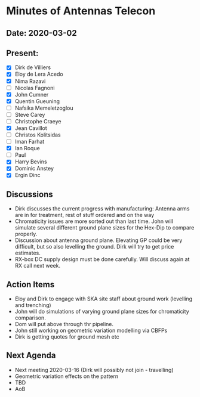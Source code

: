 # Minutes of Antennas Telecon
## Date: 2020-03-02
## Present: 
- [x] Dirk de Villiers
- [x] Eloy de Lera Acedo
- [x] Nima Razavi
- [ ] Nicolas Fagnoni
- [x] John Cumner
- [x] Quentin Gueuning
- [ ] Nafsika Memeletzoglou
- [ ] Steve Carey
- [ ] Christophe Craeye
- [x] Jean Cavillot
- [ ] Christos Kolitsidas
- [ ] Iman Farhat
- [x] Ian Roque 
- [ ] Paul
- [x] Harry Bevins
- [x] Dominic Anstey
- [x] Ergin Dinc

## Discussions
- Dirk discusses the current progress with manufacturing: Antenna arms are in for treatment, rest of stuff ordered and on the way
- Chromaticity issues are more sorted out than last time.  John will simulate several different ground plane sizes for the Hex-Dip to compare properly.
- Discussion about antenna ground plane. Elevating GP could be very difficult, but so also levelling the ground.  Dirk will try to get price estimates.
- RX-box DC supply design must be done carefully.  Will discuss again at RX call next week.

## Action Items
- Eloy and Dirk to engage with SKA site staff about ground work (levelling and trenching)
- John will do simulations of varying ground plane sizes for chromaticity comparison.
- Dom will put above through thr pipeline.
- John still working on geometric variation modelling via CBFPs
- Dirk is getting quotes for ground mesh etc

## Next Agenda
- Next meeting 2020-03-16 (Dirk will possibly not join - travelling)
- Geometric variation effects on the pattern
- TBD
- AoB
